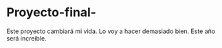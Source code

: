 # Proyecto-final-
Este proyecto cambiará mi vida. Lo voy a hacer demasiado bien. Este año será increible. 